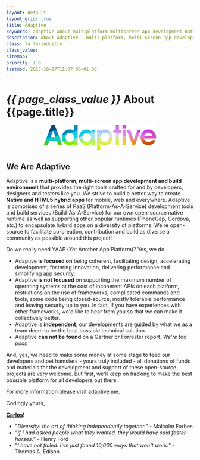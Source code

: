 ```yaml
---
layout: default
layout_grid: true
title: Adaptive
keywords: adaptive about multiplatform multiscreen app development native hybrid we are adaptive
description: About Adaptive - multi-platform, multi-screen app development and build environment as-a-service.
class: fa fa-industry
class_value:
sitemap:
priority: 1.0
lastmod: 2015-10-27T11:07:00+01:00
---
```


<h1><i class="{{ page.class }}" style="width: 55px;">{{ page_class_value }}</i> About {{page.title}}</h1>
<div style="padding-left: 20%; padding-right: 20%;"><img class="img-responsive" src="/assets/adaptive/wordmark-adaptive-spectrum-2347x512.png" alt="adaptive.me logo"></div>

## We Are Adaptive

Adaptive is a **multi-platform, multi-screen app development and build environment** that provides the right tools crafted for and by developers, designers and testers like you.
We strive to build a better way to create **Native and HTML5 hybrid apps** for mobile, web and everywhere.
Adaptive is comprised of a series of PaaS (Platform-As-A-Service) development tools and build services (Build-As-A-Service) for our own open-source native runtime as well as supporting other popular runtimes (PhoneGap, Cordova, etc.) to encapsulate hybrid apps on a diversity of platforms.
We're open-source to facilitate co-creation, contribution and build as diverse a community as possible around this project!

Do we really need YAAP (Yet Another App Platform)? Yes, we do.

* Adaptive **is focused on** being coherent, facilitating design, accelerating development, fostering innovation, delivering performance and simplifying app security.
* Adaptive **is not focused**  on supporting the maximum number of operating systems at the cost of incoherent APIs on each platform, restrictions on the use of frameworks, complicated commands and tools, some code being closed-source, mostly tolerable performance and leaving security up to you. In fact, if you have experiences with other frameworks, we'd like to hear from you so that we can make it collectively better.
* Adaptive is **independent**, our developments are guided by what we as a team deem to be the best possible technical solution.
* Adaptive **can not be found** on a Gartner or Forrester report. _We're too poor._

And, yes, we need to make some money at some stage to feed our developers and pet hamsters - yours truly included - all donations of funds and materials for the development and support of these open-source projects are very welcome. But first, we'll keep on hacking to make the best possible platform for all developers out there.

For more information please visit [adaptive.me](http://adaptive.me).

Codingly yours,


**[Carlos](https://github.com/carloslozano)!**

- "_Diversity: the art of thinking independently together._" - Malcolm Forbes
- "_If I had asked people what they wanted, they would have said faster horses._" - Henry Ford
- "_I have not failed. I've just found 10,000 ways that won't work._" - Thomas A. Edison